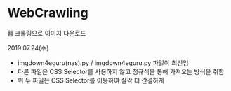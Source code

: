 # WebCrawling
웹 크롤링으로 이미지 다운로드

2019.07.24(수)
  - imgdown4eguru(nas).py / imgdown4eguru.py 파일이 최신임
  - 다른 파일은 CSS Selector를 사용하지 않고 정규식을 통해 가져오는 방식을 취함
  - 위 두 파일은 CSS Selector를 이용하여 살짝 더 간결하게 
